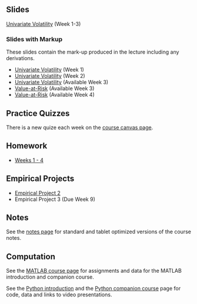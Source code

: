 <!--
.. title: Financial Econometrics II
.. slug: hilary-term
.. date: 2020-01-27 17:51:04 UTC
.. tags: teaching, mfe
.. category: teaching 
.. link: 
.. description: Teaching resources for MFE Financial Econometrics II
.. type: text
.. jumbotron_color: #002147
.. jumbotron_light: True
.. jumbotron: MFE Financial Econometrics II
.. jumbotron_text: The most-up-to-date information on MFE Financial Econometrics II
-->

## Slides

[Univariate Volatility](/files/teaching/mfe/slides/univariate-volatility-2019-2020.pdf) (Week 1-3)


### Slides with Markup

These slides contain the mark-up produced in the lecture including any derivations.

* [Univariate Volatility](/files/teaching/mfe/markup/univariate-volatility-2019-2020-week-1.pdf) (Week 1)
* [Univariate Volatility](/files/teaching/mfe/markup/univariate-volatility-2019-2020-week-2.pdf) (Week 2)
* [Univariate Volatility](#) (Available Week 3)
* [Value-at-Risk](#) (Available Week 3)
* [Value-at-Risk](#) (Available Week 4)

## Practice Quizzes
There is a new quize each week on the [course canvas page](https://canvas.sbs.ox.ac.uk/courses/1219). 

## Homework

* [Weeks 1 - 4](/files/teaching/mfe/homework/ht_assignments_weeks_1_to_4.pdf)

## Empirical Projects

* [Empirical Project 2](/files/teaching/mfe/assignments/computational-exercise-2-2019-2020.pdf)
* Empirical Project 3 (Due Week 9)

## Notes

See the [notes page](/teaching/mfe/notes/) for standard and tablet optimized versions of the course notes.

## Computation

See the [MATLAB course page](/teaching/matlab/mfe-matlab/) for assignments and data
for the MATLAB introduction and companion course.

See the [Python introduction](/teaching/python/course/) and the
[Python companion course](/teaching/python/companion-course/) page for
code, data and links to video presentations.
